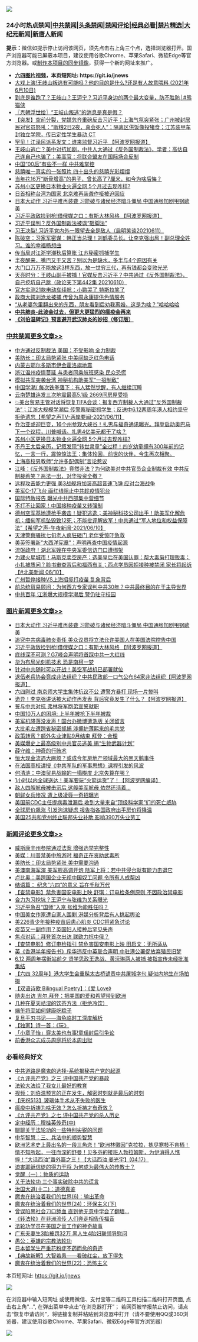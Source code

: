 ![](https://raw.githubusercontent.com/fqnews/bnews/master/64photo/fqnews-qr.jpg)

<div id="tt">
<h3>24小时热点禁闻|<a href="#%E4%B8%AD%E5%85%B1%E7%A6%81%E9%97%BB%E6%9B%B4%E5%A4%9A%E6%96%87%E7%AB%A0">中共禁闻</a>|<a href="#%E5%9B%BE%E7%89%87%E6%96%B0%E9%97%BB%E6%9B%B4%E5%A4%9A%E6%96%87%E7%AB%A0">头条禁闻</a>|<a href="#%E6%96%B0%E9%97%BB%E8%AF%84%E8%AE%BA%E6%9B%B4%E5%A4%9A%E6%96%87%E7%AB%A0">禁闻评论|<a href="#%E5%BF%85%E7%9C%8B%E7%BB%8F%E5%85%B8%E5%A5%BD%E6%96%87">经典必看|<a href="/video.md#%E7%A6%81%E7%89%87%E7%B2%BE%E9%80%89">禁片精选</a>|<a href="https://github.com/fqnews/djy/blob/master/gb/nf1351518.md#1">大纪元新闻</a>|<a href="https://github.com/fqnews/ntdtv/blob/master/gb/prog204.md#1">新唐人新闻</a></h3>
<div><b>提示：</b>微信如提示停止访问该网页，须先点击右上角三个点，选择浏览器打开。国产浏览器可能已屏蔽本项目，建议使用谷歌Chrome、苹果Safari、微软Edge等官方浏览器。或<a href="https://github.com/fqnews/bnews/blob/master/%E5%88%B6%E4%BD%9Cgit%E7%A6%81%E9%97%BB%E9%95%9C%E5%83%8F.md">制作本项目的同步镜像</a>，获得一个新的网址来推广。</div>
<ul>
<li><b><a href="http://d1.bdrive.tk/64.mp4" target="_blank">六四图片视频</a>，本页短网址: https://git.io/jnews</b></li>
<li><a href="/bannedvideo/20210611/1564372.md">大戏上演!王岐山叛逃有可能吗？他的目的是什么?还是有人故意喂料  (2021年6月10日)</a></li>
<li><a href="/comments/20210611/1564508.md">到底是谁跑了？王岐山？王沪宁？习近平身边的两个最大变量，防不胜防│#熊猫侠</a></li>
<li><a href="/ssgc/20210611/1564455.md">〖兲朝浮世绘〗“王岐山叛逃”的消息是真是假？</a></li>
<li><a href="/bannedvideo/20210611/1564490.md">【突发】空前分裂，党媒忽齐重磅反击习近平；上海气氛突紧张；广州被封居民对官员怒吼：“断粮2日2夜，真会死人”；隔离区供饭像投猪食；江苏装甲车封独立学院，传已定性学生暴动 CT</a></li>
<li><a href="/cnnews/20210611/1564754.md">罕见！江泽民派系发文：谁来监督习近平 【阿波罗网报道】</a></li>
<li><a href="/bannedvideo/20210611/1564469.md">王岐山逃亡？美中对抗加剧，中共人大通过《反外国制裁法》，学者：高估自己连自己也骗了；美高官：将联合盟友在国际场合反制</a></li>
<li><a href="/cbnews/20210611/1564417.md">中国“00后”有些不一样 中共难掌控</a></li>
<li><a href="/comments/20210611/1564610.md">慈禧唯一真实的一张照片 四十出头的慈禧光彩熠熠</a></li>
<li><a href="/cnnews/20210611/1564451.md">当年花16万“断骨增高”的男子，曾长高了7厘米，如今为啥后悔？</a></li>
<li><a href="/cbnews/20210611/1564815.md">苏州小区更换日本物业火遍全网 5个月过去现咋样?</a></li>
<li><a href="/cbnews/20210611/1564470.md">日首相称台湾为国家 北京难再装聋作哑被迫回应</a></li>
<li><a href="/topimagenews/20210611/1564833.md">日本大动作 习近平难再装聋 习能破与诸侯经济暗斗僵局 中国通胀加剧甩锅欧美</a></li>
<li><a href="/topimagenews/20210611/1564647.md">习近平政敌捡到枪!借俄媒之口：有斯大林风格 【阿波罗网报道】</a></li>
<li><a href="/cnnews/20210611/1564760.md">习近平误判？反外国制裁法被讽“砸脚法”</a></li>
<li><a href="/bannedvideo/20210611/1564741.md">习王决裂! 习近平党内外一眼望去全是敌人（启明笑谈20210611）</a></li>
<li><a href="/bannedvideo/20210611/1564834.md">陈破空：习家军密谋：韩正当总理！刘鹤委员长。让李克强出局！副总理全姓习。谁的幸福畅想曲</a></li>
<li><a href="/cbnews/20210611/1564498.md">传当局对江浙学潮秋后算账 江苏秘密抓捕学生</a></li>
<li><a href="/health/20210611/1564427.md">半夜醒来，嘴巴又干又苦？别以为是缺水，多半与4个原因有关</a></li>
<li><a href="/lifebaike/20210611/1564702.md">大门口万万不能放这3样东西，放一世穷三代，再有钱都会变败光光</a></li>
<li><a href="/cbnews/20210611/1564519.md">天亮时分：王岐山副手被捕！官媒反击习近平？中共通过《反外国制裁法》，自己挖坑自己跳（政论天下第442集 20210610）</a></li>
<li><a href="/cnnews/20210611/1564493.md">官方实测21款电动车续航：小鹏哭了 特斯拉笑了</a></li>
<li><a href="/cnnews/20210611/1564759.md">政商大鳄刘沧龙被捕 传曾为周永康提供色情服务</a></li>
<li><a href="/funmedia/20210611/1564656.md">“从老婆包里翻出来的东西，朋友看到后劝我离婚，这是为啥？”哈哈哈哈</a></li>
<li><b><a href="/comments/20200211/1275071.md" target="_blank">中共肺炎-此波会过去，但更大更猛烈的瘟疫会再来</a></b></li>
<li><b><a href="/comments/20200207/1272816.md" target="_blank">《刘伯温碑记》预言避开武汉肺炎的妙招（修订版）</a></b></li>
</ul>
</div>

<div class="catlist">
<h3><a href="/cbnews/" target="_blank">中共禁闻</a><span><a href="/cbnews/" target="_blank" rel="nofollow">更多文章>></a></span></h3>
<ul>
<li><a href="/cbnews/20210611/1564981.md" target="_blank">中方通过反制裁法 美国：不受影响 全力制裁</a></li>
<li><a href="/cbnews/20210611/1564952.md" target="_blank">美防长：印太局势紧张 中美间缺乏红色电话</a></li>
<li><a href="/cbnews/20210611/1564951.md" target="_blank">内蒙古鄂尔多斯市伊金霍洛旗地震</a></li>
<li><a href="/cbnews/20210611/1564922.md" target="_blank">浙江温州疫情蔓延 与患者同乘航班感染 民众恐慌</a></li>
<li><a href="/cbnews/20210611/1564854.md" target="_blank">模拟共军突袭台湾 神秘机构助美军“一招制敌”</a></li>
<li><a href="/cbnews/20210611/1564849.md" target="_blank">中国学潮/ 每次铁拳落下：有人猛然觉醒，有人继续沉睡</a></li>
<li><a href="/cbnews/20210611/1564842.md" target="_blank">云南楚雄连发三次地震最高5.1级 2669间房屋受损</a></li>
<li><a href="/comments/20210611/1564840.md" target="_blank">💥美台贸易主管对话将恢复TIFA会谈；报复西方制裁人大通过”反外国制裁法”；江浙大规模学潮后 传警察秘密抓学生；反送中6.12两周年港人相约坚守拒绝遗忘【希望之声TV-两岸要闻-2021/06/11】</a></li>
<li><a href="/comments/20210611/1564835.md" target="_blank">乔治亚或迎巨变，16个州参观大峡谷！扎男与福奇通讯曝光。拜登启动奥巴马下一个议程，川普喊话。扎男4亿美元都干了啥？</a></li>
<li><a href="/cbnews/20210611/1564815.md" target="_blank">苏州小区更换日本物业火遍全网 5个月过去现咋样?</a></li>
<li><a href="/comments/20210611/1564807.md" target="_blank">不丹王太后亲历，记叙发现“转世灵童”全过程！四岁幼童拥有300年前的记忆，一言一行，震惊惊法王；集体轮回，前世的伙伴，今生再次相聚。</a></li>
<li><a href="/cbnews/20210611/1564805.md" target="_blank">上海高校男教师“允许多配偶制”言论惹议</a></li>
<li><a href="/cbnews/20210611/1564684.md" target="_blank">江峰：《反外国制裁法》竟然非法？为何欧美对中共官员企业制裁有效 中共反制裁惹笑？恶法一出，对华投资全撤？</a></li>
<li><a href="/cbnews/20210611/1564681.md" target="_blank">远程攻击能力更强 美3战舰将加装高超音速飞弹 应对台海战争</a></li>
<li><a href="/cbnews/20210611/1564674.md" target="_blank">美军C-17飞台 画红线阻止中共趁疫情犯台</a></li>
<li><a href="/cbnews/20210611/1564673.md" target="_blank">国际特赦报告 曝光中共西部集中营细节</a></li>
<li><a href="/cbnews/20210611/1564664.md" target="_blank">不打不让回家！中国接种疫苗又转强制</a></li>
<li><a href="/comments/20210611/1564662.md" target="_blank">德州空军基地遭枪手袭击！疑犯逃逸；美神秘科技公司出手！助美军化解危机；缅甸军机坠毁致12死；不能批评解放军！中共通过“军人地位和权益保障法”【希望之声-午夜新闻-2021/06/10】</a></li>
<li><a href="/cbnews/20210611/1564648.md" target="_blank">天津警察骚扰七旬老人疯狂砸门 老伴受惊吓急救</a></li>
<li><a href="/cbnews/20210611/1564628.md" target="_blank">美英签署新&#8221;大西洋宪章&#8221;：声明再查中国疫情起源</a></li>
<li><a href="/cbnews/20210611/1564615.md" target="_blank">流氓政府！湖北军嫂在中央军委信访门口遭绑架</a></li>
<li><a href="/comments/20210611/1564590.md" target="_blank">为建火星城市！马斯克卖空房产；选美皇后在美国认罪：帮大毒枭打理贩毒；小扎被质问？脸书审查背后和福西有关；西点学员因拒接种被禁闭 家长将起诉【#北美新闻 06/10】</a></li>
<li><a href="/cbnews/20210611/1564551.md" target="_blank">广州暂停接种VS上海招揽打疫苗 乱象背后</a></li>
<li><a href="/comments/20210611/1564532.md" target="_blank">前总统贸易顾问：为何西方专家误判中共30年？中共最终目的在于主导世界</a></li>
<li><a href="/cbnews/20210611/1564523.md" target="_blank">中共百年 江浙爆大规模学潮后 警仍驻守校园</a></li>

</ul>
</div>
<div class="catlist">
<h3><a href="/topimagenews/" target="_blank">图片新闻</a><span><a href="/topimagenews/" target="_blank" rel="nofollow">更多文章>></a></span></h3>
<ul>
<li><a href="/topimagenews/20210611/1564833.md" target="_blank">日本大动作 习近平难再装聋 习能破与诸侯经济暗斗僵局 中国通胀加剧甩锅欧美</a></li>
<li><a href="/topimagenews/20210611/1564685.md" target="_blank">追究中共病毒肺炎责任 美众议员将立法允许美国人在美国法院控告中国</a></li>
<li><a href="/topimagenews/20210611/1564647.md" target="_blank">习近平政敌捡到枪!借俄媒之口：有斯大林风格 【阿波罗网报道】</a></li>
<li><a href="/topimagenews/20210609/1563248.md" target="_blank">底线深不可测？G7峰会声明将首踩中共一大红线</a></li>
<li><a href="/topimagenews/20210609/1563122.md" target="_blank">华为布局光刻机技术 恐是南柯一梦</a></li>
<li><a href="/topimagenews/20210608/1562813.md" target="_blank">针对中共随时可以开战！美空军战机已部署就位</a></li>
<li><a href="/topimagenews/20210608/1562650.md" target="_blank">退伍老兵协会竟成非法组织？中共民政部一口气公布64家非法组织【阿波罗网报道】</a></li>
<li><a href="/topimagenews/20210608/1562320.md" target="_blank">六四刚过 南京师大学生集体抗议不公 遭警方暴打 现场一片惨叫</a></li>
<li><a href="/topimagenews/20210608/1562319.md" target="_blank">诡异！李克强讲话被大动作再发表 背后究竟发生了什么？【阿波罗网报道】</a></li>
<li><a href="/topimagenews/20210608/1562318.md" target="_blank">誓与中共对抗 弗林将军胞弟宣誓就职</a></li>
<li><a href="/topimagenews/20210608/1562317.md" target="_blank">中国10万人的困境: 上半年被抢下半年被裁</a></li>
<li><a href="/topimagenews/20210608/1562316.md" target="_blank">美军机降落没发声！国台办微博遭洗版 关闭留言</a></li>
<li><a href="/topimagenews/20210608/1562315.md" target="_blank">大批毛左遭跨省秘密抓捕 涉拥护薄熙来的毛共党</a></li>
<li><a href="/topimagenews/20210608/1562314.md" target="_blank">政策转弯？额外失业津贴9月结束 拜登：合理</a></li>
<li><a href="/topimagenews/20210607/1561590.md" target="_blank">美媒爆史上最高级别中共官员逃美 揭“生物武器计划”</a></li>
<li><a href="/topimagenews/20210606/1561402.md" target="_blank">薛守维：神奇的行贿术</a></li>
<li><a href="/topimagenews/20210606/1561365.md" target="_blank">恒大现金流遇大麻烦？或成今年房地产领域最大的黑天鹅事件</a></li>
<li><a href="/comments/20210606/1561346.md" target="_blank">在法国高校讲授《中共军队的军事思想》课程引发的风波</a></li>
<li><a href="/topimagenews/20210606/1561115.md" target="_blank">何清涟：中澳贸易战输的一塌糊度 北京失算在哪？</a></li>
<li><a href="/topimagenews/20210605/1560838.md" target="_blank">1小时以内全球送达！美军要玩“火箭运货”了！【阿波罗网编译】</a></li>
<li><a href="/topimagenews/20210605/1560764.md" target="_blank">敌人四艘航母被击沉后 这艘美军航母 依然还活着&#8230;</a></li>
<li><a href="/topimagenews/20210605/1560763.md" target="_blank">朝鲜女兵惨况 遭上级凌辱一奇招曝光</a></li>
<li><a href="/topimagenews/20210604/1560399.md" target="_blank">美国前CDC主任提病毒泄漏后 收到大量来自“顶级科学家”们的死亡威胁</a></li>
<li><a href="/topimagenews/20210604/1559716.md" target="_blank">全球房价飙涨 引发泡沫疑虑 报告指各国政府出手房价将降温</a></li>
<li><a href="/topimagenews/20210604/1559658.md" target="_blank">美国25共和党州终止联邦失业补助 影响390万失业劳工</a></li>

</ul>
</div>
<div class="catlist">
<h3><a href="/comments/" target="_blank">新闻评论</a><span><a href="/comments/" target="_blank" rel="nofollow">更多文章>></a></span></h3>
<ul>
<li><a href="/comments/20210612/1565007.md" target="_blank">威斯康辛州参院通过法案 增强选举完整性</a></li>
<li><a href="/comments/20210612/1565006.md" target="_blank">美媒：川普禁美中旅游时 福奇正在资助武毒所</a></li>
<li><a href="/comments/20210612/1565001.md" target="_blank">美防长：印太局势紧张 美中需要沟通</a></li>
<li><a href="/comments/20210612/1565000.md" target="_blank">美澳南海军演 美军舰高调开炮 陆军上将：若中共侵台就有能力击退它</a></li>
<li><a href="/comments/20210612/1564997.md" target="_blank">卢比奥：美跨国企业无视中国奴工问题 令所有人成帮凶</a></li>
<li><a href="/comments/20210612/1564996.md" target="_blank">结语篇： 纪念“六四”的意义 旨在千秋万代</a></li>
<li><a href="/comments/20210612/1564985.md" target="_blank">【查禁电影】禁危害国安电影上映 舒琪：订电检条例原则 不因政治禁电影</a></li>
<li><a href="/comments/20210612/1564983.md" target="_blank">合力为习挖坑？王沪宁与张维为关系曝光</a></li>
<li><a href="/comments/20210611/1564955.md" target="_blank">习近平急召“国师”入京 张维为能胜任吗？</a></li>
<li><a href="/comments/20210611/1564954.md" target="_blank">中国美女作家遭自家人围剿 港媒分析背后有人挑起舆论</a></li>
<li><a href="/comments/20210611/1564933.md" target="_blank">美226青少年接种疫苗后患心肌炎 CDC将紧急讨论</a></li>
<li><a href="/comments/20210611/1564932.md" target="_blank">疫苗又一副作用？英国妇人接种后罕见失声</a></li>
<li><a href="/comments/20210611/1564931.md" target="_blank">焦点对话：拜登首次出访 联欧力抗中俄？</a></li>
<li><a href="/comments/20210611/1564906.md" target="_blank">【查禁电影】修订电检指引 禁危害国安电影上映 田启文：无所适从</a></li>
<li><a href="/comments/20210611/1564903.md" target="_blank">英《香港半年报告书》斥华违反中英联合声明 中驻港公署促放弃殖民旧梦</a></li>
<li><a href="/comments/20210611/1564900.md" target="_blank">6.12 两周年摆街站前夕 贤学思政王逸战、黄沅琳两人被捕 被指宣传未经批准集结</a></li>
<li><a href="/comments/20210611/1564897.md" target="_blank">【六四 32周年】港大学生会重髹太古桥谴责中共屠城字句 疑似内地生在场拍摄</a></li>
<li><a href="/comments/20210611/1564894.md" target="_blank">【双语诗歌 Bilingual Poetry】：《爱 Love》</a></li>
<li><a href="/comments/20210611/1564872.md" target="_blank">随夫出访 吉尔.拜登：把美国的爱和希望带到欧洲</a></li>
<li><a href="/comments/20210611/1564860.md" target="_blank">几种在夏天祛湿的饮茶方法（拒绝冷饮）</a></li>
<li><a href="/comments/20210611/1564859.md" target="_blank">端午将至如何健康吃粽子</a></li>
<li><a href="/comments/20210611/1564856.md" target="_blank">复旦手刃书记——海龟临时工深度解析</a></li>
<li><a href="/comments/20210611/1564853.md" target="_blank">【独家】诗一首：《玩》</a></li>
<li><a href="/comments/20210611/1564851.md" target="_blank">「小章子怡」穿太美也有事!童瑶封后引争论</a></li>
<li><a href="/comments/20210611/1564850.md" target="_blank">前香港众志成员周庭将於本周出狱</a></li>

</ul>
</div>

<div class="catlist">
<h3>必看经典好文</h3>
<ul>
<li><a href="/comments/20181209/1044543.md" target="_blank">中共道路是魔鬼的选择-系统揭秘共产党的起源</a></li>
<li><a href="/bookonline/20131116/201054.md" target="_blank">《九评共产党》之三 评中国共产党的暴政</a></li>
<li><a href="/cbnews/20200516/1329218.md" target="_blank">法轮大法给了我女儿最好的教育</a></li>
<li><a href="/comments/20200628/1351782.md" target="_blank">视频：刘伯温预言的正在发生，解密时刻就是最后的时刻</a></li>
<li><a href="/cbnews/20210526/1554325.md" target="_blank">【庆祝513】玻璃体手术从不失败的医生</a></li>
<li><a href="/comments/20200502/1322275.md" target="_blank">瘟疫中祈祷为啥无效？怎么祈祷才有奇效？</a></li>
<li><a href="/bookonline/20131116/201048.md" target="_blank">《九评共产党》之七 评中国共产党的杀人历史</a></li>
<li><a href="/tculture/xiulian/20151105/467870.md" target="_blank">定中经历：穆桂英传奇(中)</a></li>
<li><a href="/comments/20190417/1114875.md" target="_blank">聊聊关于法轮功的一些特别尖锐的问题</a></li>
<li><a href="/comments/20200605/783248.md" target="_blank">中华智慧：三、兵法中的顺势智慧</a></li>
<li><a href="/bannedvideo/20210418/1528557.md" target="_blank">欧洲艺术史上最出名的一段三角恋！“欧洲林徽因”克拉拉，拣尽寒枝不肯栖！情不知所起，一往而深的舒曼！贝多芬的接班人勃拉姆斯，为伊消得人憔悴！“大话西油”番外篇之三！【大话西油 姜光宇】(04.17）</a></li>
<li><a href="/comments/20200622/1346846.md" target="_blank">迫害耶稣信徒的得力干将  为何成为最伟大的传教士？</a></li>
<li><a href="/comments/20200810/1377609.md" target="_blank">觉醒（一）：物质的运动</a></li>
<li><a href="/cbnews/20200703/1354907.md" target="_blank">关于法轮功 三个事实破除中共的谎言</a></li>
<li><a href="/cbnews/20180318/916241.md" target="_blank">治国大道(十二)：道德真鉴</a></li>
<li><a href="/topimagenews/20180524/947358.md" target="_blank">魔鬼在统治着我们的世界(6)：输出革命</a></li>
<li><a href="/cbnews/20180907/994846.md" target="_blank">魔鬼在统治着我们的世界(24)：环保主义(下)</a></li>
<li><a href="/topimagenews/20200928/1404412.md" target="_blank">曾误陷黑社会刀口舔血 直到他无意中学会了翻墙&#8230;</a></li>
<li><a href="/comments/20210509/1542786.md" target="_blank">《转法轮》在非洲流传 人们奔走相告传福音</a></li>
<li><a href="/comments/20200511/1326751.md" target="_blank">法轮功学员在美国之音工作的神奇故事</a></li>
<li><a href="/cbnews/20200611/1343037.md" target="_blank">广东夫妻生3胎被罚32万 黑人生4胎妇联领导慰问</a></li>
<li><a href="/comments/20200313/1292991.md" target="_blank">愚公：英雄的宗教法轮功</a></li>
<li><a href="/comments/20210324/1511732.md" target="_blank">日本留学生严重花粉症不药而愈的奇迹</a></li>
<li><a href="/comments/20201217/1449706.md" target="_blank">【典故新解】大智若愚——看破红尘，放下得失</a></li>
<li><a href="/comments/20180804/981524.md" target="_blank">魔鬼在统治着我们的世界(22)：恐怖主义</a></li>

</ul>
</div>

本页短网址: https://git.io/jnews

![](https://raw.githubusercontent.com/fqnews/bnews/master/64photo/fqnews-qr.jpg)

在浏览器中输入短网址 或使用微信、支付宝等二维码工具扫描二维码打开页面, 点击右上角"...", 在弹出菜单中点击“在浏览器打开”； 若网页被举报禁止访问，请点击“恢复申请访问”，将链接复制并粘贴到浏览器中打开（请不要使用QQ或360浏览器，建议使用谷歌Chrome、苹果Safari、微软Edge等官方浏览器）

![](https://raw.githubusercontent.com/fqnews/bnews/master/64photo/wx.jpg)